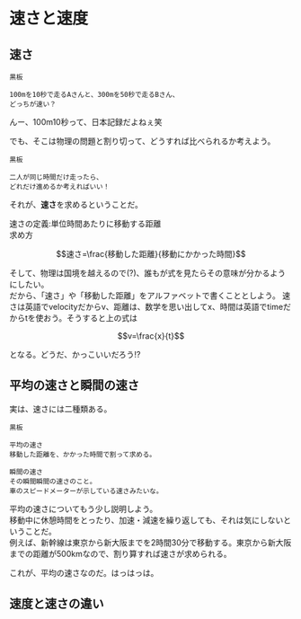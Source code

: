 # 速さと速度
## 速さ


```
黒板

100mを10秒で走るAさんと、300mを50秒で走るBさん、
どっちが速い？
```

んー、100m10秒って、日本記録だよねぇ笑

でも、そこは物理の問題と割り切って、どうすれば比べられるか考えよう。

```
黒板

二人が同じ時間だけ走ったら、
どれだけ進めるか考えればいい！
```

それが、**速さ**を求めるということだ。

速さの定義:単位時間あたりに移動する距離  
求め方

```math
速さ=\frac{移動した距離}{移動にかかった時間}
```

そして、物理は国境を越えるので(?)、誰もが式を見たらその意味が分かるようにしたい。  
だから、「速さ」や「移動した距離」をアルファベットで書くこととしよう。
速さは英語でvelocityだからv、距離は、数学を思い出してx、時間は英語でtimeだからtを使おう。そうすると上の式は

```math
v=\frac{x}{t}
```

となる。どうだ、かっこいいだろう!?

## 平均の速さと瞬間の速さ

実は、速さには二種類ある。

```
黒板  

平均の速さ
移動した距離を、かかった時間で割って求める。  
 
瞬間の速さ
その瞬間瞬間の速さのこと。  
車のスピードメーターが示している速さみたいな。

```

平均の速さについてもう少し説明しよう。  
移動中に休憩時間をとったり、加速・減速を繰り返しても、それは気にしないということだ。  
例えば、新幹線は東京から新大阪までを2時間30分で移動する。東京から新大阪までの距離が500kmなので、割り算すれば速さが求められる。  

これが、平均の速さなのだ。はっはっは。 

## 速度と速さの違い

